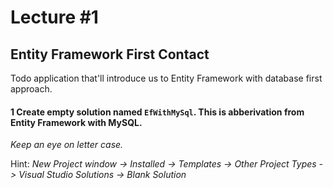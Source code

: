 # Lecture #1

## Entity Framework First Contact
Todo application that'll introduce us to Entity Framework with database first approach.

#### 1 Create empty solution named `EfWithMySql`. This is abberivation from Entity Framework with MySQL.
*Keep an eye on letter case.*

Hint:
*New Project window -> Installed -> Templates -> Other Project Types -> Visual Studio Solutions -> Blank Solution*
